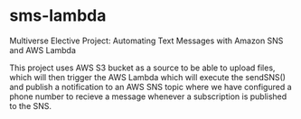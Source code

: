 # sms-lambda
Multiverse Elective Project: Automating Text Messages with Amazon SNS and AWS Lambda

This project uses AWS S3 bucket as a source to be able to upload files, which will then trigger the AWS Lambda which will execute the sendSNS() and publish a notification to an AWS SNS topic where we have configured a phone number to recieve a message whenever a subscription is published to the SNS.   
